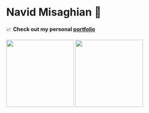 # Navid Misaghian :wave:

📈 **Check out my personal [portfolio](https://navid.buzz/)**

<p>
  <img height="180em" src="https://github-readme-stats.vercel.app/api?username=pistachionet&show_icons=true&hide_border=true&&count_private=true&include_all_commits=true" />
  <img height="180em" src="https://github-readme-stats.vercel.app/api/top-langs/?username=pistachionet&exclude_repo=KNN-Image-Classification&show_icons=true&hide_border=true&layout=compact&langs_count=8"/>
</p>
